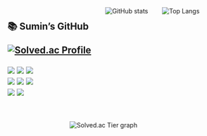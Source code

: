 <div style="display: flex; flex-wrap: wrap; justify-content: center; gap: 2rem;">

  <!-- 1번 파트 -->
  <div style="max-width: 45%;">
<h2> 📚 Sumin’s GitHub 

[![Solved.ac Profile](https://mazassumnida.wtf/api/mini/generate_badge?boj=cm14121453)](https://solved.ac/cm14121453)

<p>
    <!-- Languages -->
    <img src="https://img.shields.io/badge/Python-3776AB?style=for-the-badge&logo=python&logoColor=white"/>
    <img src="https://img.shields.io/badge/C-00599C?style=for-the-badge&logo=C&logoColor=white"/>
    <img src="https://img.shields.io/badge/C++-00599C?style=for-the-badge&logo=C%2B%2B&logoColor=white"/>
    <br>
    <img src="https://img.shields.io/badge/HTML5-E34F26?style=for-the-badge&logo=html5&logoColor=white"/>
    <img src="https://img.shields.io/badge/CSS3-1572B6?style=for-the-badge&logo=css3&logoColor=white"/>
    <img src="https://img.shields.io/badge/JavaScript-F7DF1E?style=for-the-badge&logo=javascript&logoColor=black"/>
    <br>
    <!-- Frameworks -->
    <img src="https://img.shields.io/badge/Django-092E20?style=for-the-badge&logo=django&logoColor=white"/>
    <img src="https://img.shields.io/badge/Vue.js-4FC08D?style=for-the-badge&logo=vue.js&logoColor=white"/>
</p>
  </div>

  <!-- 2번 파트 -->
  <div style="max-width: 45%;">
    <img
      src="https://github-readme-stats.vercel.app/api?username=soomkim00&show_icons=true&include_all_commits=true&hide_rank=false&hide_border=true&theme=transparent"
      alt="GitHub stats"
    /><br>
  </div>

  <!-- 3번 파트 -->
  <div style="max-width: 45%;">
    <img
      src="https://github-readme-stats.vercel.app/api/top-langs/?username=soomkim00&layout=compact&hide_border=true&theme=transparent"
      alt="Top Langs"
    />
  </div>

  <!-- 4번 파트 -->
  <div style="max-width: 45%;">
    <img src="https://mazandi.herokuapp.com/api?handle=cm14121453&theme=dark" alt="Solved.ac Tier graph"/>
  </div>

</div>

